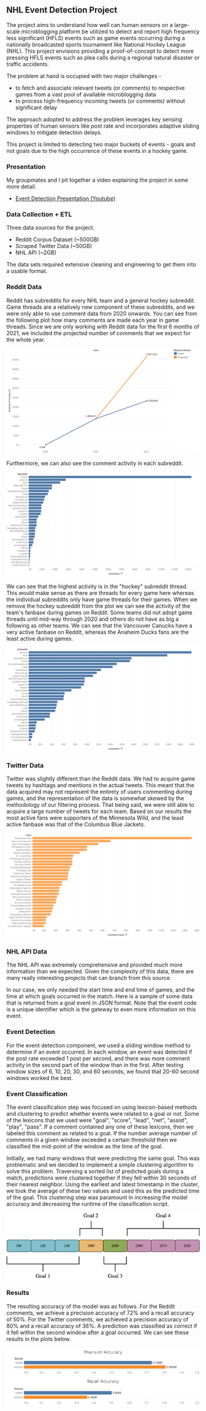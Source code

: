 ## NHL Event Detection Project

The project aims to understand how well can human sensors on a large-scale microblogging platform be utilized to detect and report high frequency less significant (HFLS) events such as game events occurring during a nationally broadcasted sports tournament like National Hockey League (NHL). This project envisions providing a proof-of-concept to detect more pressing HFLS events such as plea calls during a regional natural disaster or traffic accidents. 

The problem at hand is occupied with two major challenges - 
- to fetch and associate relevant tweets (or comments) to respective games from a vast pool of available microblogging data
- to process high-frequency incoming tweets (or comments) without significant delay

The approach adopted to address the problem leverages key sensing properties of human sensors like post rate and incorporates adaptive sliding windows to mitigate detection delays. 

This project is limited to detecting two major buckets of events - goals and not goals due to the high occurrence of these events in a hockey game.

### Presentation

My groupmates and I pit together a video explaining the project in some more detail.

- [Event Detection Presentation (Youtube)](https://www.youtube.com/watch?v=AGMcEMRGVVA)

### Data Collection + ETL

Three data sources for the project.

- Reddit Corpus Dataset (~500GB)
- Scraped Twitter Data (~50GB)
- NHL API (~2GB)

The data sets required extensive cleaning and engineering to get them into a usable format.

### Reddit Data

Reddit has subreddits for every NHL team and a general hockey subreddit. Game threads are a relatively new component of these subreddits, and we were only able to use comment data from 2020 onwards. You can see from the following plot how many comments are made each year in game threads. Since we are only working with Reddit data for the first 6 months of 2021, we included the projected number of comments that we expect for the whole year. 

![Reddit Activity in Game Threads](./imgs/comments_over_time.png)

Furthermore, we can also see the comment activity in each subreddit.

![Activity by Subreddit](./imgs/sub_comment_count1.png)

We can see that the highest activity is in the "hockey" subreddit thread. This would make sense as there are threads for every game here whereas the individual subreddits only have game threads for their games. When we remove the hockey subreddit from the plot we can see the activity of the team's fanbase during games on Reddit. Some teams did not adopt game threads until mid-way through 2020 and others do not have as big a following as other teams. We can see that the Vancouver Canucks have a very active fanbase on Reddit, whereas the Anaheim Ducks fans are the least active during games.

![Activity by Team's Subreddit](./imgs/sub_comment_count2.png)
 
### Twitter Data

Twitter was slightly different than the Reddit data. We had to acquire game tweets by hashtags and mentions in the actual tweets. This meant that the data acquired may not represent the entirety of users commenting during games, and the representation of the data is somewhat skewed by the methodology of our filtering process. That being said, we were still able to acquire a large number of tweets for each team. Based on our results the most active fans were supporters of the Minnesota Wild, and the least active fanbase was that of the Columbus Blue Jackets. 

![Activity of Fans on Twitter](./imgs/tweets.png)

### NHL API Data

The NHL API was extremely comprehensive and provided much more information than we expected. Given the complexity of this data, there are many really interesting projects that can branch from this source.

In our case, we only needed the start time and end time of games, and the time at which goals occurred in the match. Here is a sample of some data that is returned from a goal event in JSON format. Note that the event code is a unique identifier which is the gateway to even more information on this event.

### Event Detection

For the event detection component, we used a sliding window method to determine if an event occurred. In each window, an event was detected if the post rate exceeded 1 post per second, and there was more comment activity in the second part of the window than in the first. After testing window sizes of 6, 10, 20, 30, and 60 seconds, we found that 20-60 second windows worked the best.

### Event Classification

The event classification step was focused on using lexicon-based methods and clustering to predict whether events were related to a goal or not. Some of the lexicons that we used were "goal", "score", "lead", "net", "assist", "play", "pass". If a comment contained any one of these lexicons, then we labeled this comment as related to a goal. If the number average number of comments in a given window exceeded a certain threshold then we classified the mid-point of the window as the time of the goal.

Initially, we had many windows that were predicting the same goal. This was problematic and we decided to implement a simple clustering algorithm to solve this problem. Traversing a sorted list of predicted goals during a match, predictions were clustered together if they fell within 30 seconds of their nearest neighbor. Using the earliest and latest timestamp in the cluster, we took the average of these two values and used this as the predicted time of the goal. This clustering step was paramount in increasing the model accuracy and decreasing the runtime of the classification script.

![Clustering Algorithm](./imgs/clustering_algorithm.png)

### Results

The resulting accuracy of the model was as follows. For the Reddit comments, we achieve a precision accuracy of 72% and a recall accuracy of 50%. For the Twitter comments, we achieved a precision accuracy of 80% and a recall accuracy of 36%. A prediction was classified as correct if it fell within the second window after a goal occurred. We can see these results in the plots below.

![Precision Accuracy](./imgs/precision_accuracy.png)
![Recall Accuracy](./imgs/recall_accuracy.png)